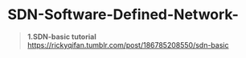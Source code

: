 # SDN-Software-Defined-Network-


>**1.SDN-basic tutorial**
https://rickyqifan.tumblr.com/post/186785208550/sdn-basic
